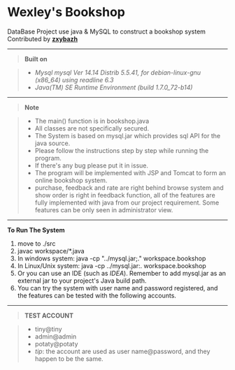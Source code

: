 Wexley's Bookshop
=================

DataBase Project use java & MySQL to construct a bookshop system
Contributed by [**zxybazh**](http://www.zxybazh.me)
***
>**Built on**

>- *Mysql mysql  Ver 14.14 Distrib 5.5.41, for debian-linux-gnu (x86_64) using readline 6.3*
>- *Java(TM) SE Runtime Environment (build 1.7.0_72-b14)*

***
>**Note**

 >- The main() function is in bookshop.java
>- All classes are not specifically secured.
>- The System is based on mysql.jar which provides sql API for the java source.
>- Please follow the instructions step by step while running the program.
>- If there's any bug please put it in issue.
>- The program will be implemented with JSP and Tomcat to form an online bookshop system.
>- purchase, feedback and rate are right behind browse system and show order is right in feedback function, all of the features are fully implemented with java from our project requirement. Some features can be only seen in administrator view.

***

**To Run The System**

1. move to ./src
2. javac workspace/*.java
3. In windows system: java -cp "../mysql.jar;." workspace.bookshop
4. In Linux/Unix system: java -cp ../mysql.jar:. workspace.bookshop
5. Or you can use an IDE (such as *IDEA*). Remember to add mysql.jar as an external jar to your project's Java build path.
6. You can try the system with user name and password registered, and the features can be tested with the following accounts.

***

>**TEST ACCOUNT**

>- tiny@tiny
>- admin@admin
>- potaty@potaty
>- *tip*: the account are used as user name@password, and they happen to be the same.

